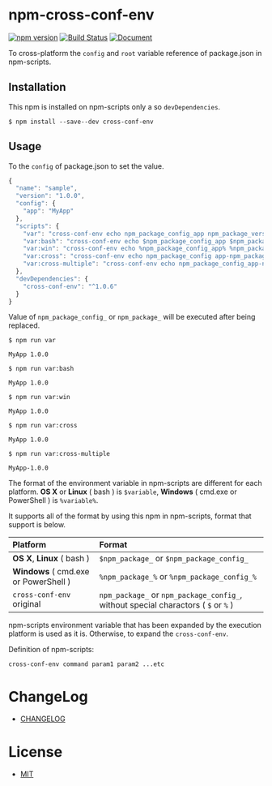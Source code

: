 # npm-cross-conf-env

[![npm version](https://badge.fury.io/js/cross-conf-env.svg)](https://badge.fury.io/js/cross-conf-env)
[![Build Status](https://travis-ci.org/akabekobeko/npm-cross-conf-env.svg?branch=master)](https://travis-ci.org/akabekobeko/npm-cross-conf-env)
[![Document](https://doc.esdoc.org/github.com/akabekobeko/npm-cross-conf-env/badge.svg?t=0)](https://doc.esdoc.org/github.com/akabekobeko/npm-cross-conf-env)

To cross-platform the `config` and `root` variable reference of package.json in npm-scripts.

## Installation

This npm is installed on npm-scripts only a so `devDependencies`.

```
$ npm install --save--dev cross-conf-env
```

## Usage

To the `config` of package.json to set the value.

```js
{
  "name": "sample",
  "version": "1.0.0",
  "config": {
    "app": "MyApp"
  },
  "scripts": {
    "var": "cross-conf-env echo npm_package_config_app npm_package_version",
    "var:bash": "cross-conf-env echo $npm_package_config_app $npm_package_version",
    "var:win": "cross-conf-env echo %npm_package_config_app% %npm_package_version%",
    "var:cross": "cross-conf-env echo npm_package_config app-npm_package_version",
    "var:cross-multiple": "cross-conf-env echo npm_package_config_app-npm_package_version"
  },
  "devDependencies": {
    "cross-conf-env": "^1.0.6"
  }
}
```

Value of `npm_package_config_` or `npm_package_` will be executed after being replaced.

```
$ npm run var

MyApp 1.0.0

$ npm run var:bash

MyApp 1.0.0

$ npm run var:win

MyApp 1.0.0

$ npm run var:cross

MyApp 1.0.0

$ npm run var:cross-multiple

MyApp-1.0.0
```

The format of the environment variable in npm-scripts are different for each platform. **OS X** or **Linux** ( bash ) is `$variable`, **Windows** ( cmd.exe or PowerShell ) is `%variable%`.

It supports all of the format by using this npm in npm-scripts, format that support is below.

| Platform | Format |
|:--|:--|
| **OS X**, **Linux** ( bash ) | `$npm_package_` or `$npm_package_config_` |
| **Windows** ( cmd.exe or PowerShell ) | `%npm_package_%` or `%npm_package_config_%` |
| `cross-conf-env` original | `npm_package_` or `npm_package_config_`, without special charactors ( `$` or `%` ) |

npm-scripts environment variable that has been expanded by the execution platform is used as it is. Otherwise, to expand the `cross-conf-env`.

Definition of npm-scripts:

```
cross-conf-env command param1 param2 ...etc
```

# ChangeLog

* [CHANGELOG](CHANGELOG.md)

# License

* [MIT](LICENSE.txt)
